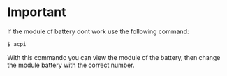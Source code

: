 # Important
If the module of battery dont work use the following command:
```bash
$ acpi
```
With this commando you can view the module of the battery, then change the module battery with the correct number.


